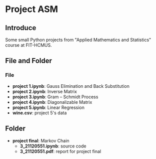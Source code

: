 # Project ASM

## Introduce
Some small Python projects from "Applied Mathematics and Statistics" course at FIT-HCMUS.

## File and Folder
### File
- **project 1.ipynb**: Gauss Elimination and Back Substitution
- **project 2.ipynb**: Inverse Matrix
- **project 3.ipynb**: Gram – Schmidt Process
- **project 4.ipynb**: Diagonalizable Matrix
- **project 5.ipynb**: Linear Regression
- **wine.csv**: project 5's data

## Folder
- **project final**: Markov Chain
	+ **3_21120551.ipynb**: source code
	+ **3_21120551.pdf**: report for project final
